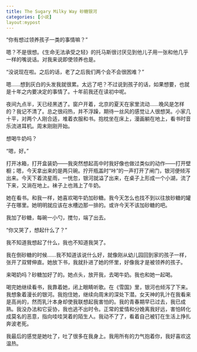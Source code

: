 ```yaml
---
title: The Sugary Milky Way 砂糖银河
categories: [小说]
layout:mypost
---
```


“你有想过领养孩子一类的事情嘛？”

嗯？不是很想。《生命无法承受之轻》的托马斯很讨厌见到他儿子用一张和他几乎一样的嘴说话。对我来说即使领养也是。

“没说现在啦。之后的话，老了之后我们两个会不会很困难？”

嗯……想到灰白的头发我就很累。太远了吧？不过说到孩子的话，如果想要，也就是十年之内要决定的事情了。十年前我还在读初中呢。

夜间九点半，天已经黑透了。窗户开着，北京的夏天在家里流动……晚风是怎样的？我记不清了。总之很闷热，并不浮躁，期待一丝风的感觉让人很想哭。小家几十平，对两个人刚合适，堆着衣服和书。抱枕坐在床上，漫画躺在地上，看书时音乐流进耳机。周末刚刚开始。

想喝牛奶吗？

“嗯，好。”

打开冰箱，打开盒装奶——我突然想起高中时我好像也做过类似的动作——打开壁橱；嗯，今天拿出来的是两只碗。拧开瓶盖时“咔”的一声打开了闸门，银河便倾泻出来。今天下着流星雨，一恍忽，银河就溢了出来，在桌子上形成一个小湖，流了下来，又淌在地上。袜子上也溅上了牛奶。

她在看书。和我一样，她喜欢喝牛奶加砂糖。我今天怎么也找不到以往放砂糖的罐子在哪里。她明明就应该在水槽边那一排的。或许今天不该加砂糖的吧。

我加了砂糖，每碗一小勺，搅匀，端了出去。

“你又哭了，想起什么了？”

我不知道我想起了什么，我也不知道我哭了。

我在倒砂糖的时候……我不知道该说什么好，就像刚从幼儿园回到家的孩子一样，张开了双臂伸直。她放下书，我就扑进了她的怀里，好像我才是被领养的孩子。

来喝奶吗？砂糖加好了的。她点头，放开我，去喝牛奶。我也和她一起喝。

喝完她继续看书，我靠着她，闭上眼睛听歌。在《雪国》里，银河也倾泻了下来。我想象着漫长的银河。我抱住她，继续向周末的深处下潜。女天神的乳汁在我看来是高尚的，然而乳汁本身却使我联想起我害怕的。我的青春期早已过去，我已成熟。我没办法和它妥协，我也逃不出时令。正常的爱情和分娩离我好远，害怕转化成莫名的恶意，指向哇哇哭着的陌生人。我动不了了，看着自己被钉在生活上挣扎奔波老死。

我最后的感觉是她吐了，吐了很多在我身上。我用所有的力气抱着你，我好喜欢这温热。

